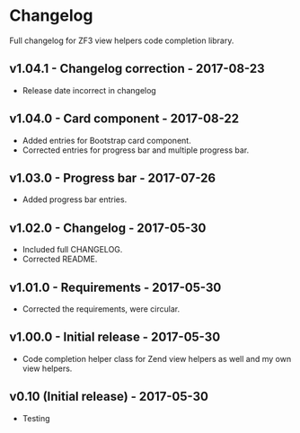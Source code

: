 # Changelog

Full changelog for ZF3 view helpers code completion library.

## v1.04.1 - Changelog correction - 2017-08-23

* Release date incorrect in changelog

## v1.04.0 - Card component - 2017-08-22

* Added entries for Bootstrap card component.
* Corrected entries for progress bar and multiple progress bar.

## v1.03.0 - Progress bar - 2017-07-26

* Added progress bar entries.

## v1.02.0 - Changelog - 2017-05-30

* Included full CHANGELOG.
* Corrected README.

## v1.01.0 - Requirements - 2017-05-30

* Corrected the requirements, were circular.

## v1.00.0 - Initial release - 2017-05-30

* Code completion helper class for Zend view helpers as well and my own view helpers.

## v0.10 (Initial release) - 2017-05-30

* Testing
